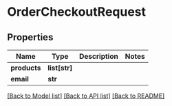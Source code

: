 # OrderCheckoutRequest


## Properties
Name | Type | Description | Notes
------------ | ------------- | ------------- | -------------
**products** | **list[str]** |  | 
**email** | **str** |  | 

[[Back to Model list]](../README.md#documentation-for-models) [[Back to API list]](../README.md#documentation-for-api-endpoints) [[Back to README]](../README.md)


